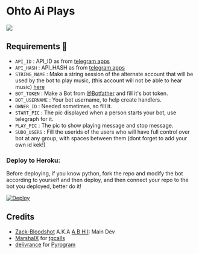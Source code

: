 <h1 align="centre">Ohto Ai Plays</h1>

<img src='https://telegra.ph/file/ff0b5f2df191253feb199.jpg'>

## Requirements 📝
- `API_ID` :  API_ID as from [telegram apps](https://my.telegram.org/)
- `API_HASH` :  API_HASH as from [telegram apps](https://my.telegram.org/)
- `STRING_NAME` :  Make a string session of the alternate account that will be used by the bot to play music, (this account will not be able to hear music) [here](https://repl.it/@subinps/getStringName)
- `BOT_TOKEN` :  Make a Bot from [@Botfather](https://t.me/botfather) and fill it's bot token.
- `BOT_USERNAME` : Your bot username, to help create handlers.
- `OWNER_ID` : Needed sometimes, so fill it.
- `START_PIC` : The pic displayed when a person starts your bot, use telegraph for it.
- `PLAY_PIC` : The pic to show playing message and stop message.
- `SUDO_USERS` :  Fill the userids of the users who will have full control over bot at any group, with spaces between them (dont forget to add your own id kek!)


<h3 align="centre"> Deploy to Heroku: </h3>

Before deploying, if you know python, fork the repo and modify the bot according to yourself and then deploy, and then connect your repo to the bot you deployed, better do it! 

[![Deploy](https://www.herokucdn.com/deploy/button.svg)](https://heroku.com/deploy?template=https://github.com/Zack-Bloodshot/Ohto-Ai)


## Credits

- [Zack-Bloodshot](https://github.com/Zack-Bloodshot) A.K.A [A B H I](https://t.me/DontKnowWhoRU): Main Dev
- [MarshalX](https://github.com/MarshalX) for [tgcalls](https://github.com/MarshalX/tgcalls)
- [delivrance](https://github.com/delivrance) for [Pyrogram](https://github.com/pyrogram/pyrogram)